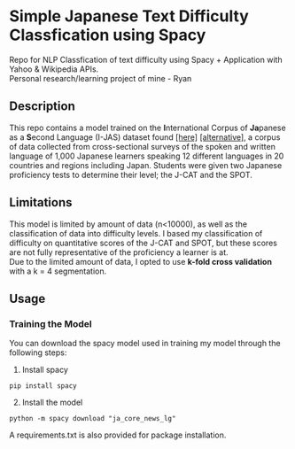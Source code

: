 # Simple Japanese Text Difficulty Classfication using Spacy
Repo for NLP Classfication of text difficulty using Spacy + Application with Yahoo & Wikipedia APIs.  
Personal research/learning project of mine - Ryan
## Description
This repo contains a model trained on the **I**nternational Corpus of **Ja**panese as a **S**econd Language (I-JAS) dataset found [[here]](https://chunagon.ninjal.ac.jp) [[alternative]](https://www2.ninjal.ac.jp/jll/lsaj/), a corpus of data collected from cross-sectional surveys of the spoken and written language of 1,000 Japanese learners speaking 12 different languages ​​in 20 countries and regions including Japan. Students were given two Japanese proficiency tests to determine their level; the J-CAT and the SPOT.
## Limitations
This model is limited by amount of data (n<10000), as well as the classification of data into difficulty levels. I based my classification of difficulty on quantitative scores of the J-CAT and SPOT, but these scores are not fully representative of the proficiency a learner is at.  
Due to the limited amount of data, I opted to use **k-fold cross validation** with a k = 4 segmentation. 
## Usage
### Training the Model
You can download the spacy model used in training my model through the following steps:
1. Install spacy
```
pip install spacy
```
2. Install the model
```
python -m spacy download "ja_core_news_lg"
```
A requirements.txt is also provided for package installation. 
